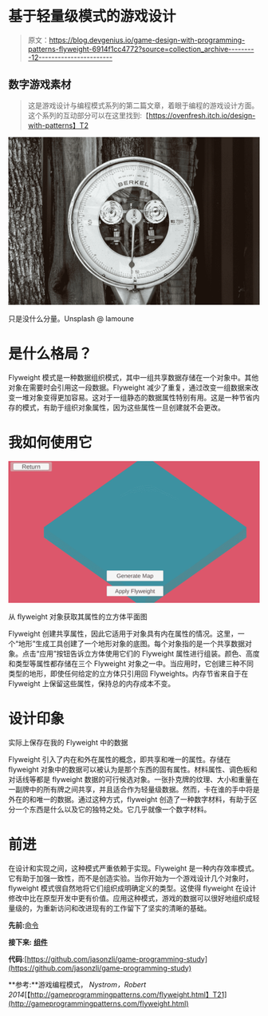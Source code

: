 # 基于轻量级模式的游戏设计

> 原文：<https://blog.devgenius.io/game-design-with-programming-patterns-flyweight-6914f1cc4772?source=collection_archive---------12----------------------->

## 数字游戏素材

> 这是游戏设计与编程模式系列的第二篇文章，着眼于编程的游戏设计方面。这个系列的互动部分可以在这里找到:【https://ovenfresh.itch.io/design-with-patterns】T2

![](img/c1c6b7d637138224a745441fbee974d2.png)

只是没什么分量。Unsplash @ lamoune

# 是什么格局？

Flyweight 模式是一种数据组织模式，其中一组共享数据存储在一个对象中。其他对象在需要时会引用这一段数据。Flyweight 减少了重复，通过改变一组数据来改变一堆对象变得更加容易。这对于一组静态的数据属性特别有用。这是一种节省内存的模式，有助于组织对象属性，因为这些属性一旦创建就不会更改。

# 我如何使用它

![](img/a89be9e71fc8c1cd054342479b4e3752.png)

从 flyweight 对象获取其属性的立方体平面图

Flyweight 创建共享属性，因此它适用于对象具有内在属性的情况。这里，一个“地形”生成工具创建了一个地形对象的底图。每个对象指的是一个共享数据对象。点击“应用”按钮告诉立方体使用它们的 Flyweight 属性进行组装。颜色、高度和类型等属性都存储在三个 Flyweight 对象之一中。当应用时，它创建三种不同类型的地形，即使任何给定的立方体只引用回 Flyweights。内存节省来自于在 Flyweight 上保留这些属性，保持总的内存成本不变。

# 设计印象

实际上保存在我的 Flyweight 中的数据

Flyweight 引入了内在和外在属性的概念，即共享和唯一的属性。存储在 flyweight 对象中的数据可以被认为是那个东西的固有属性。材料属性、调色板和对话线等都是 flyweight 数据的可行候选对象。一张扑克牌的纹理、大小和重量在一副牌中的所有牌之间共享，并且适合作为轻量级数据。然而，卡在谁的手中将是外在的和唯一的数据。通过这种方式，flyweight 创造了一种数字材料，有助于区分一个东西是什么以及它的独特之处。它几乎就像一个数字材料。

# 前进

在设计和实现之间，这种模式严重依赖于实现。Flyweight 是一种内存效率模式。它有助于加强一致性，而不是创造实验。当你开始为一个游戏设计几个对象时，flyweight 模式很自然地将它们组织成明确定义的类型。这使得 flyweight 在设计修改中比在原型开发中更有价值。应用这种模式，游戏的数据可以很好地组织成轻量级的，为重新访问和改进现有的工作留下了坚实的清晰的基础。

**先前:**[命令 ](https://medium.com/dev-genius/a-game-designers-thoughts-on-programming-patterns-command-pattern-4f6329f9b30d)

**接下来:** [**组件**](https://medium.com/@jasonzhenli/game-design-with-component-pattern-2e79c9a62221)

**代码**:[https://github.com/jasonzli/game-programming-study](https://github.com/jasonzli/game-programming-study)

**参考:**游戏编程模式， *Nystrom，Robert 2014*[【http://gameprogrammingpatterns.com/flyweight.html】T21](http://gameprogrammingpatterns.com/flyweight.html)